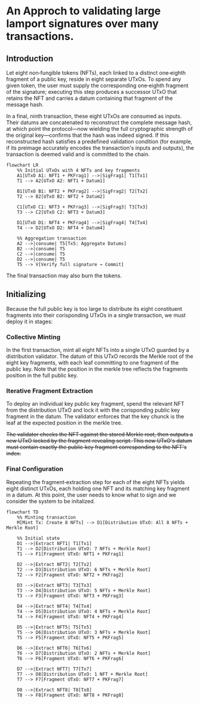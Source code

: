 # An Approch to validating large lamport signatures over many transactions. 

## Introduction

Let eight non‑fungible tokens (NFTs), each linked to a distinct one‑eighth fragment of a public key, reside in eight separate UTxOs. To spend any given token, the user must supply the corresponding one‑eighth fragment of the signature; executing this step produces a successor UTxO that retains the NFT and carries a datum containing that fragment of the message hash.

In a final, ninth transaction, these eight UTxOs are consumed as inputs. Their datums are concatenated to reconstruct the complete message hash, at which point the protocol—now wielding the full cryptographic strength of the original key—confirms that the hash was indeed signed. If this reconstructed hash satisfies a predefined validation condition (for example, if its preimage accurately encodes the transaction's inputs and outputs), the transaction is deemed valid and is committed to the chain.


```mermaid
flowchart LR
    %% Initial UTxOs with 4 NFTs and key fragments
    A1[UTxO A1: NFT1 + PKFrag1] -->|SigFrag1| T1[Tx1]
    T1 --> A2[UTxO A2: NFT1 + Datum1]

    B1[UTxO B1: NFT2 + PKFrag2] -->|SigFrag2| T2[Tx2]
    T2 --> B2[UTxO B2: NFT2 + Datum2]

    C1[UTxO C1: NFT3 + PKFrag3] -->|SigFrag3| T3[Tx3]
    T3 --> C2[UTxO C2: NFT3 + Datum3]

    D1[UTxO D1: NFT4 + PKFrag4] -->|SigFrag4| T4[Tx4]
    T4 --> D2[UTxO D2: NFT4 + Datum4]

    %% Aggregation transaction
    A2 -->|consume| T5[Tx5: Aggregate Datums]
    B2 -->|consume| T5
    C2 -->|consume| T5
    D2 -->|consume| T5
    T5 --> V[Verify full signature → Commit]

```

The final transaction may also burn the tokens.

## Initializing

Because the full public key is too large to distribute its eight constituent fragments into their corisponding UTxOs in a single transaction, we must deploy it in stages:

### Collective Minting

In the first transaction, mint all eight NFTs into a single UTxO guarded by a distribution validator. The datum of this UTxO records the Merkle root of the eight key fragments, with each leaf committing to one fragment of the public key. Note that the position in the merkle tree reflects the fragments position in the full public key. 



### Iterative Fragment Extraction
To deploy an individual key public key fragment, spend the relevant NFT from the distribution UTxO and lock it with the corisponding public key fragment in the datum. The validator enforces that the key chunck is the leaf at the expected position in the merkle tree. 

~~The validator checks the NFT against the stored Merkle root, then outputs a new UTxO locked by the fragment‑revealing script. This new UTxO's datum must contain exactly the public‑key fragment corresponding to the NFT's index.~~

### Final Configuration
Repeating the fragment‑extraction step for each of the eight NFTs yields eight distinct UTxOs, each holding one NFT and its matching key fragment in a datum. At this point, the user needs to know what to sign and we consider the system to be initalized. 


```mermaid
flowchart TD
    %% Minting transaction
    M[Mint Tx: Create 8 NFTs] --> D1[Distribution UTxO: All 8 NFTs + Merkle Root]

    %% Initial state
    D1 -->|Extract NFT1| T1[Tx1]
    T1 --> D2[Distribution UTxO: 7 NFTs + Merkle Root]
    T1 --> F1[Fragment UTxO: NFT1 + PKFrag1]

    D2 -->|Extract NFT2| T2[Tx2]
    T2 --> D3[Distribution UTxO: 6 NFTs + Merkle Root]
    T2 --> F2[Fragment UTxO: NFT2 + PKFrag2]

    D3 -->|Extract NFT3| T3[Tx3]
    T3 --> D4[Distribution UTxO: 5 NFTs + Merkle Root]
    T3 --> F3[Fragment UTxO: NFT3 + PKFrag3]

    D4 -->|Extract NFT4| T4[Tx4]
    T4 --> D5[Distribution UTxO: 4 NFTs + Merkle Root]
    T4 --> F4[Fragment UTxO: NFT4 + PKFrag4]

    D5 -->|Extract NFT5| T5[Tx5]
    T5 --> D6[Distribution UTxO: 3 NFTs + Merkle Root]
    T5 --> F5[Fragment UTxO: NFT5 + PKFrag5]

    D6 -->|Extract NFT6| T6[Tx6]
    T6 --> D7[Distribution UTxO: 2 NFTs + Merkle Root]
    T6 --> F6[Fragment UTxO: NFT6 + PKFrag6]

    D7 -->|Extract NFT7| T7[Tx7]
    T7 --> D8[Distribution UTxO: 1 NFT + Merkle Root]
    T7 --> F7[Fragment UTxO: NFT7 + PKFrag7]

    D8 -->|Extract NFT8| T8[Tx8]
    T8 --> F8[Fragment UTxO: NFT8 + PKFrag8]
```

